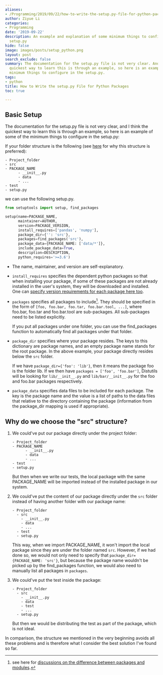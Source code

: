 ```yaml
---
aliases:
- /Programming/2019/09/22/how-to-write-the-setup.py-file-for-python-packages
author: Ziyue Li
categories:
- Programming
date: '2019-09-22'
description: An example and explanation of some minimum things to configure in the
  setup.py
hide: false
image: images/posts/setup_python.png
layout: post
search_exclude: false
summary: The documentation for the setup.py file is not very clear. And I think the
  quickest way to learn this is through an example, so here is an example of some
  minimum things to configure in the setup.py.
tags:
- python
title: How to Write the setup.py File for Python Packages
toc: true

---
```


## Basic Setup

The documentation for the setup.py file is not very clear, and I think the quickest way to learn this is through an example, so here is an example of some of the minimum things to configure in the setup.py:

If your folder structure is the following (see [here](https://blog.ionelmc.ro/2014/05/25/python-packaging/#id13) for why this structure is preferred):

```plain
- Project_folder
- src
- PACKAGE_NAME
      - __init__.py
      - data
      - ...
- test
- setup.py
```

we can use the following setup.py.

```python
from setuptools import setup, find_packages

setup(name=PACKAGE_NAME,
      maintainer=AUTHOR,
      version=PACKAGE_VERSION,
      install_requires=['pandas', 'numpy'],
      package_dir={'': 'src'},
      packages=find_packages('src'),
      package_data={PACKAGE_NAME: ['data/*']},
      include_package_data=True,
      description=DESCRIPTION,
      python_requires='>=3.6')
```

- The name, maintainer, and version are self-explanatory.

- `install_requires` specifies the dependent python packages so that when installing your package, if some of these packages are not already installed in the user's system, they will be downloaded and installed. One can [specify version requirements for each package here too](https://packaging.python.org/discussions/install-requires-vs-requirements/).

- `packages` specifies all packages to include[^1].
  They should be specified in the form of `[foo, foo.bar, foo.tar, foo.bar.tool, ...]`, where foo.bar, foo.tar and foo.bar.tool are sub-packages. All sub-packages need to be listed explicitly.

  If you put all packages under one folder, you can use the find_packages function to automatically find all packages under that folder.

- `package_dir` specifies where your package resides. The keys to this dictionary are package names, and an empty package name stands for the root package. In the above example, your package directly resides below the `src` folder.

  If we have `package_dir={'foo': 'lib'}`, then it means the package foo is the folder lib. If we then have `packages = ['foo', 'foo.bar']`, Distutils will be looking for `lib/__init__.py` and `lib/bar/__init__.py` for the foo and foo.bar packages respectively.


- `package_data` specifies data files to be included for each package. The key is the package name and the value is a list of paths to the data files that relative to the directory containing the package (information from the package_dir mapping is used if appropriate).


## Why do we choose the "src" structure?
1. We could've put our package directly under the project folder:

   ```plain
   - Project_folder
   - PACKAGE_NAME
         - __init__.py
         - data
         - ...
   - test
   - setup.py
   ```

   But then when we write our tests, the local package with the same PACKAGE_NAME will be imported instead of the installed package in our system.

2. We could've put the content of our package directly under the `src` folder instead of having another folder with our package name:

   ```plain
   - Project_folder
     - src
       - __init__.py
       - data
       - ...
     - test
     - setup.py
   ```

   This way, when we import PACKAGE_NAME, it won't import the local package since they are under the folder named `src`.
   However, if we had done so, we would not only need to specify that `package_dir={PACKAGE_NAME: 'src'}`, but because the package name wouldn't be picked up by the find_packages function, we would also need to manually list all packages in `packages`.

3. We could've put the test inside the package:

   ```plain
   - Project_folder
     - src
       - __init__.py
       - data
       - test
       - ...
     - setup.py
   ```

   But then we would be distributing the test as part of the package, which is not ideal.

In comparison, the structure we mentioned in the very beginning avoids all these problems and is therefore what I consider the best solution I've found so far.


[^1]: see here for [discussions on the difference between packages and modules](https://stackoverflow.com/questions/7948494/whats-the-difference-between-a-python-module-and-a-python-package).
